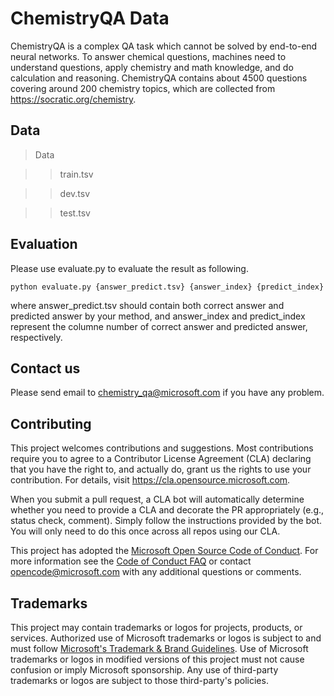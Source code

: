 # ChemistryQA Data
ChemistryQA is a complex QA task which cannot be solved by end-to-end neural networks. To answer chemical questions, machines need to understand questions, apply chemistry and math knowledge, and do calculation and reasoning. ChemistryQA contains about 4500 questions covering around 200 chemistry topics, which are collected from https://socratic.org/chemistry. 

## Data

>Data

>>train.tsv

>>dev.tsv

>>test.tsv

## Evaluation

Please use evaluate.py to evaluate the result as following.
```
python evaluate.py {answer_predict.tsv} {answer_index} {predict_index}
```
where answer_predict.tsv should contain both correct answer and predicted answer by your method, and answer_index and predict_index represent the columne number of correct answer and predicted answer, respectively. 

## Contact us

Please send email to chemistry_qa@microsoft.com if you have any problem.

## Contributing

This project welcomes contributions and suggestions.  Most contributions require you to agree to a
Contributor License Agreement (CLA) declaring that you have the right to, and actually do, grant us
the rights to use your contribution. For details, visit https://cla.opensource.microsoft.com.

When you submit a pull request, a CLA bot will automatically determine whether you need to provide
a CLA and decorate the PR appropriately (e.g., status check, comment). Simply follow the instructions
provided by the bot. You will only need to do this once across all repos using our CLA.

This project has adopted the [Microsoft Open Source Code of Conduct](https://opensource.microsoft.com/codeofconduct/).
For more information see the [Code of Conduct FAQ](https://opensource.microsoft.com/codeofconduct/faq/) or
contact [opencode@microsoft.com](mailto:opencode@microsoft.com) with any additional questions or comments.

## Trademarks

This project may contain trademarks or logos for projects, products, or services. Authorized use of Microsoft 
trademarks or logos is subject to and must follow 
[Microsoft's Trademark & Brand Guidelines](https://www.microsoft.com/en-us/legal/intellectualproperty/trademarks/usage/general).
Use of Microsoft trademarks or logos in modified versions of this project must not cause confusion or imply Microsoft sponsorship.
Any use of third-party trademarks or logos are subject to those third-party's policies.


